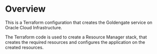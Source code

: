 # Overview
This is a Terraform configuration that creates the Goldengate service on Oracle Cloud Infrastructure.

The Terraform code is used to create a Resource Manager stack, that creates the required resources and configures the application on the created resources.